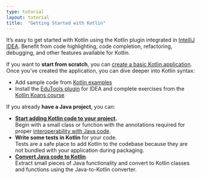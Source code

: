 ```yaml
---
type: tutorial
layout: tutorial
title:  "Getting Started with Kotlin"
---
```


It’s easy to get started with Kotlin using the Kotlin plugin integrated in [IntelliJ IDEA](https://www.jetbrains.com/idea/). 
Benefit from code highlighting, code completion, refactoring, debugging, and other features available for Kotlin.

If you want to **start from scratch**, you can [create a basic Kotlin application](jvm-get-started.html). 
Once you’ve created the application, you can dive deeper into Kotlin syntax:

*   Add sample code from [Kotlin examples](https://play.kotlinlang.org/byExample/overview) 
*   Install the [EduTools plugin](https://plugins.jetbrains.com/plugin/10081-edutools) for IDEA and complete exercises 
from the [Kotlin Koans course](https://www.jetbrains.com/help/education/learner-start-guide.html?section=Kotlin%20Koans)

If you already **have a Java project**, you can:

*   **[Start adding Kotlin code to your project](mixing-java-kotlin-intellij.html).**  
Begin with a small class or function with the annotations required for proper [interoperability with Java code](../reference/java-interop.html).
*   **Write some tests in Kotlin** for your code.  
Tests are a safe place to add Kotlin to the codebase because they are not bundled with your application during packaging.
*   **[Convert Java code to Kotlin](mixing-java-kotlin-intellij.html#converting-an-existing-java-file-to-kotlin-with-j2k)**.  
Extract small pieces of Java functionality and convert to Kotlin classes and functions using the Java-to-Kotlin converter.

